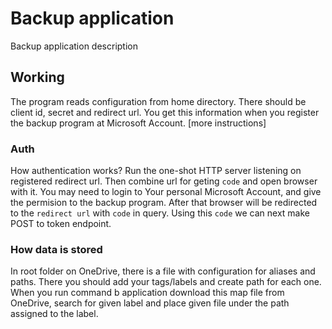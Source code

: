 # Backup application

Backup application description

## Working

The program reads configuration from home directory. There should be client id, secret and redirect url. 
You get this information when you register the backup program at Microsoft Account. [more instructions]

### Auth

How authentication works? Run the one-shot HTTP server listening on registered redirect url. 
Then combine url for geting `code` and open browser with it. You may need to login to Your personal 
Microsoft Account, and give the permision to the backup program. After that browser will be redirected to
the `redirect url` with `code` in query. Using this `code` we can next make POST to token endpoint.

### How data is stored

In root folder on OneDrive, there is a file with configuration for aliases and paths. There you should add your tags/labels and create path for each one. When you run command b <file> <label> application download this map file from OneDrive, search for given label and place given file under the path assigned to the label.